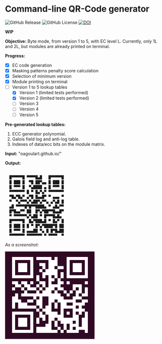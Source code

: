 # Command-line QR-Code generator
![GitHub Release](https://img.shields.io/github/v/release/oagoulart/qrcode?color=green)
![GitHub License](https://img.shields.io/github/license/oagoulart/qrcode)
[![DOI](https://zenodo.org/badge/998115592.svg)](https://doi.org/10.5281/zenodo.15851589)

**WIP**

**Objective:** Byte mode, from version 1 to 5, with EC level L. Currently, only 1L and 2L, but modules are already printed on terminal.

**Progress:**
- [x] EC code generation
- [x] Masking patterns penalty score calculation
- [x] Selection of minimum version
- [x] Module printing on terminal
- [ ] Version 1 to 5 lookup tables
    - [x] Version 1 (limited tests performed)
    - [x] Version 2 (limited tests performed)
    - [ ] Version 3
    - [ ] Version 4
    - [ ] Version 5

**Pre-generated lookup tables:**
1. ECC generator polynomial.
1. Galois field log and anti-log table.
1. Indexes of data/ecc bits on the module matrix.

**Input:** "oagoulart.github.io/"

**Output:**
```

  █▀▀▀▀▀█ ▀▀▀▀█▄█   █▀▀▀▀▀█
  █ ███ █  ▀█ ██▀▄▄ █ ███ █
  █ ▀▀▀ █  ▀▄████ ▄ █ ▀▀▀ █
  ▀▀▀▀▀▀▀ █ ▀ █▄▀▄▀ ▀▀▀▀▀▀▀
  ▀█▄▀█▄▀ ▄▀█ █▄▄█▀ ▀ ▄▄▄ ▀
  ▀  ▀▄▀▀▀▄▀▄██▀▄▀▀▄ ▄▀▄█ █
  ▄█ ▀▀▀▀█▀█▀▀████▄ ▀ ▄█▄▀▀
  █▀█▄▄▀▀ ██  █▀▄▀██▀▀█▄▄█▀
  ▀ ▀▀▀▀▀▀▄▀▄██ ▀ █▀▀▀█▄█▄ 
  █▀▀▀▀▀█  █▄▀███▄█ ▀ █▄▀ █
  █ ███ █ █ ▀ █▀▄▀████▀█ ██
  █ ▀▀▀ █ ▄▄▄██ ▀▄ █ █▀█▄██
  ▀▀▀▀▀▀▀ ▀▀▀▀▀▀▀ ▀ ▀▀▀▀  ▀

```

_As a screenshot:_

![qrcode](./assets/screenshot.png)
